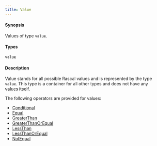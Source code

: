```yaml
---
title: Value
---
```


#### Synopsis

Values of type `value`.

#### Types

`value`

#### Description

Value stands for all possible Rascal values and is represented by the type `value`.
This type is a container for all other types and does not have any values itself.

The following operators are provided for values:
* [Conditional](../../../../Rascal/Expressions/Values/Value/Conditional)
* [Equal](../../../../Rascal/Expressions/Values/Value/Equal)
* [GreaterThan](../../../../Rascal/Expressions/Values/Value/GreaterThan)
* [GreaterThanOrEqual](../../../../Rascal/Expressions/Values/Value/GreaterThanOrEqual)
* [LessThan](../../../../Rascal/Expressions/Values/Value/LessThan)
* [LessThanOrEqual](../../../../Rascal/Expressions/Values/Value/LessThanOrEqual)
* [NotEqual](../../../../Rascal/Expressions/Values/Value/NotEqual)

